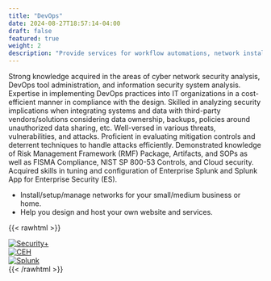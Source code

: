 ```yaml
---
title: "DevOps"
date: 2024-08-27T18:57:14-04:00
draft: false
featured: true
weight: 2
description: "Provide services for workflow automations, network installation and management to include physical and virtual firewalls, as well as cyber security."
---
```


Strong knowledge acquired in the areas of cyber network security analysis, DevOps tool administration, and information security system analysis. Expertise in implementing DevOps practices into IT organizations in a cost-efficient manner in compliance with the design. Skilled in analyzing security implications when integrating systems and data with third-party vendors/solutions considering data ownership, backups, policies around unauthorized data sharing, etc. Well-versed in various threats, vulnerabilities, and attacks. Proficient in evaluating mitigation controls and deterrent techniques to handle attacks efficiently. Demonstrated knowledge of Risk Management Framework (RMF) Package, Artifacts, and SOPs as well as FISMA Compliance, NIST SP 800-53 Controls, and Cloud security. Acquired skills in tuning and configuration of Enterprise Splunk and Splunk App for Enterprise Security (ES).

- Install/setup/manage networks for your small/medium business or home.
- Help you design and host your own website and services.

{{< rawhtml >}}

<div class="container">
  <div align="center;" class="social">
    <a href="https://www.credly.com/badges/869407ff-4350-4613-a230-a1e18c29c116"><img src="/img/certificates/comptia-security-ce-certification.png" alt="Security+"></a>
  </div>
  <div align="center;" class="social">
    <a href="https://aspen.eccouncil.org/VerifyBadge?type=certification&a=qtIP/2jATy2zclmn+84C4ILSTX/lz1OoUGAr9spHrQc="><img src="/img/certificates/CEH.png" alt="CEH"></a>
  </div>
  <div align="center;" class="social">
    <a href="https://www.credly.com/badges/e11b70e3-7bdf-4bc7-81a9-eada4cec0a46"><img src="/img/certificates/splunk-core-certified-user.png" alt="Splunk"></a>
  </div>
</div>
{{< /rawhtml >}}
